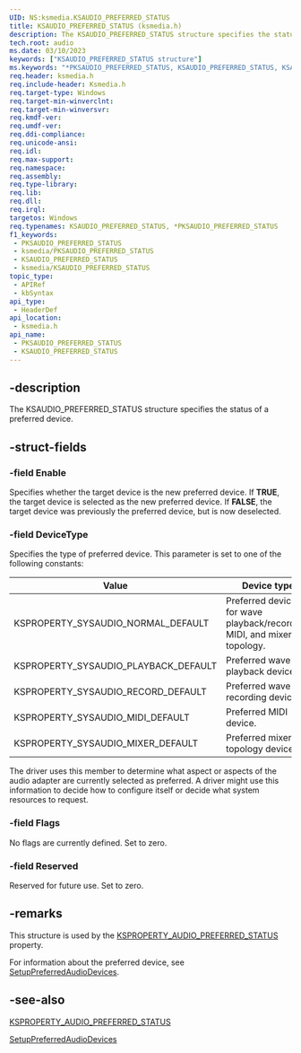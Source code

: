 ```yaml
---
UID: NS:ksmedia.KSAUDIO_PREFERRED_STATUS
title: KSAUDIO_PREFERRED_STATUS (ksmedia.h)
description: The KSAUDIO_PREFERRED_STATUS structure specifies the status of a preferred device.
tech.root: audio
ms.date: 03/10/2023
keywords: ["KSAUDIO_PREFERRED_STATUS structure"]
ms.keywords: "*PKSAUDIO_PREFERRED_STATUS, KSAUDIO_PREFERRED_STATUS, KSAUDIO_PREFERRED_STATUS structure [Audio Devices], PKSAUDIO_PREFERRED_STATUS, PKSAUDIO_PREFERRED_STATUS structure pointer [Audio Devices], aud-prop_a1287dc0-98ad-4071-be11-41e51b6b4846.xml, audio.ksaudio_preferred_status, ksmedia/KSAUDIO_PREFERRED_STATUS, ksmedia/PKSAUDIO_PREFERRED_STATUS"
req.header: ksmedia.h
req.include-header: Ksmedia.h
req.target-type: Windows
req.target-min-winverclnt: 
req.target-min-winversvr: 
req.kmdf-ver: 
req.umdf-ver: 
req.ddi-compliance: 
req.unicode-ansi: 
req.idl: 
req.max-support: 
req.namespace: 
req.assembly: 
req.type-library: 
req.lib: 
req.dll: 
req.irql: 
targetos: Windows
req.typenames: KSAUDIO_PREFERRED_STATUS, *PKSAUDIO_PREFERRED_STATUS
f1_keywords:
 - PKSAUDIO_PREFERRED_STATUS
 - ksmedia/PKSAUDIO_PREFERRED_STATUS
 - KSAUDIO_PREFERRED_STATUS
 - ksmedia/KSAUDIO_PREFERRED_STATUS
topic_type:
 - APIRef
 - kbSyntax
api_type:
 - HeaderDef
api_location:
 - ksmedia.h
api_name:
 - PKSAUDIO_PREFERRED_STATUS
 - KSAUDIO_PREFERRED_STATUS
---
```


## -description

The KSAUDIO_PREFERRED_STATUS structure specifies the status of a preferred device.

## -struct-fields

### -field Enable

Specifies whether the target device is the new preferred device. If **TRUE**, the target device is selected as the new preferred device. If **FALSE**, the target device was previously the preferred device, but is now deselected.

### -field DeviceType

Specifies the type of preferred device. This parameter is set to one of the following constants:

| Value | Device type |
|---|---|
| KSPROPERTY_SYSAUDIO_NORMAL_DEFAULT | Preferred device for wave playback/recording, MIDI, and mixer topology. |
| KSPROPERTY_SYSAUDIO_PLAYBACK_DEFAULT | Preferred wave playback device. |
| KSPROPERTY_SYSAUDIO_RECORD_DEFAULT | Preferred wave recording device. |
| KSPROPERTY_SYSAUDIO_MIDI_DEFAULT | Preferred MIDI device. |
| KSPROPERTY_SYSAUDIO_MIXER_DEFAULT | Preferred mixer topology device. |

The driver uses this member to determine what aspect or aspects of the audio adapter are currently selected as preferred. A driver might use this information to decide how to configure itself or decide what system resources to request.

### -field Flags

No flags are currently defined. Set to zero.

### -field Reserved

Reserved for future use. Set to zero.

## -remarks

This structure is used by the [KSPROPERTY_AUDIO_PREFERRED_STATUS](/windows-hardware/drivers/audio/ksproperty-audio-preferred-status) property.

For information about the preferred device, see [SetupPreferredAudioDevices](/windows-hardware/drivers/audio/setuppreferredaudiodevices).

## -see-also

[KSPROPERTY_AUDIO_PREFERRED_STATUS](/windows-hardware/drivers/audio/ksproperty-audio-preferred-status)

[SetupPreferredAudioDevices](/windows-hardware/drivers/audio/setuppreferredaudiodevices)
